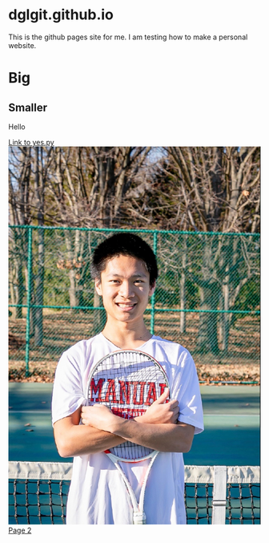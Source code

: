# dglgit.github.io

This is the github pages site for me. I am testing how to make a personal website. 

# Big 
## Smaller 
Hello 

[Link to yes.py](yes.py)
![image failed](images/IMG_0012.jpeg)
[Page 2](page2.md)
